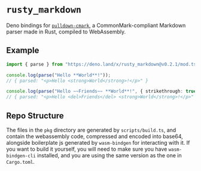 # `rusty_markdown`

Deno bindings for [`pulldown-cmark`][1], a CommonMark-compliant Markdown parser
made in Rust, compiled to WebAssembly.

## Example

```ts
import { parse } from "https://deno.land/x/rusty_markdown@v0.2.1/mod.ts";

console.log(parse("Hello **World**!"));
// { parsed: "<p>Hello <strong>World</strong>!</p>" }

console.log(parse("Hello ~~Friends~~ **World**!", { strikethrough: true }));
// { parsed: "<p>Hello <del>Friends</del> <strong>World</strong>!</p>" }
```

## Repo Structure

The files in the `pkg` directory are generated by `scripts/build.ts`, and
contain the webassembly code, compressed and encoded into base64, alongside
boilerplate js generated by `wasm-bindgen` for interacting with it. If you want
to build it yourself, you will need to make sure you have `wasm-bindgen-cli`
installed, and you are using the same version as the one in `Cargo.toml`.

[1]:https://github.com/raphlinus/pulldown-cmark

